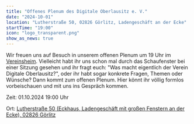 ```yaml
---
title: "Offenes Plenum des Digitale Oberlausitz e. V."
date: "2024-10-01"
location: "Lutherstraße 50, 02826 Görlitz, Ladengeschäft an der Ecke"
startTime: "19:00"
icon: "logo_transparent.png"
show_as_news: true
---
```


Wir freuen uns auf Besuch in unserem offenen Plenum um 19 Uhr im [Vereinsheim](https://www.openstreetmap.org/?mlat=51.14581&mlon=14.97133#map=19/51.14581/14.97133). Vielleicht habt ihr uns schon mal durch das Schaufenster bei einer Sitzung gesehen und ihr fragt euch: "Was macht eigentlich der Verein Digitale Oberlausitz?", oder ihr habt sogar konkrete Fragen, Themen oder Wünsche? Dann kommt zum offenen Plenum. Hier könnt ihr völlig formlos vorbeischauen und mit uns ins Gespräch kommen.

Zeit: 01.10.2024 19:00 Uhr

Ort: 
[Lutherstraße 50 (Eckhaus, Ladengeschäft mit großen Fenstern an der Ecke), 02826 Görlitz](https://www.openstreetmap.org/?mlat=51.14581&mlon=14.97133#map=19/51.14581/14.97133 "Eintrag der Adresse auf Open Street Maps")
